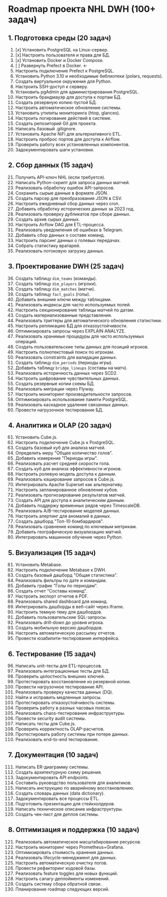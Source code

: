 # Roadmap проекта NHL DWH (100+ задач)

## 1. Подготовка среды (20 задач)
1. [x] Установить PostgreSQL на Linux-сервер.
2. [x] Настроить пользователя и права для БД.
3. [x] Установить Docker и Docker Compose.
4. [ ] Развернуть Prefect в Docker. <-
5. Настроить подключение Prefect к PostgreSQL.
6. Установить Python 3.10 и необходимые библиотеки (polars, requests).
7. Создать виртуальное окружение для Python.
8. Настроить SSH-доступ к серверу.
9. Установить pgAdmin для администрирования PostgreSQL.
10. Настроить брандмауэр для доступа к портам БД.
11. Создать резервную копию пустой БД.
12. Настроить автоматическое обновление системы.
13. Установить утилиты мониторинга (htop, glances).
14. Настроить логирование действий в системе.
15. Создать репозиторий Git для проекта.
16. Написать базовый .gitignore.
17. Установить Apache NiFi для альтернативного ETL.
18. Настроить проброс портов для доступа к Airflow.
19. Проверить работу всех установленных компонентов.
20. Задокументировать шаги установки.

## 2. Сбор данных (15 задач)
21. Получить API-ключ NHL (если требуется).
22. Написать Python-скрипт для запроса данных матчей.
23. Реализовать обработку ошибок API-запросов.
24. Сохранить сырые данные в формате JSON.
25. Создать парсер для преобразования JSON в CSV.
26. Настроить ежедневный сбор данных через cron.
27. Добавить обработку исторических данных за 2023 год.
28. Реализовать проверку дубликатов при сборе данных.
29. Создать архив сырых данных.
30. Настроить Airflow DAG для ETL-процесса.
31. Реализовать уведомления об ошибках в Telegram.
32. Добавить сбор данных о составе команд.
33. Настроить парсинг данных о голевых передачах.
34. Собрать статистику вратарей.
35. Реализовать потоковую загрузку данных.

## 3. Проектирование DWH (25 задач)
36. Создать таблицу `dim_teams` (команды).
37. Создать таблицу `dim_players` (игроки).
38. Создать таблицу `dim_matches` (матчи).
39. Создать таблицу `fact_goals` (голы).
40. Добавить внешние ключи между таблицами.
41. Реализовать индексы для часто используемых полей.
42. Настроить секционирование таблицы матчей по датам.
43. Создать материализованные представления.
44. Реализовать триггеры для автоматического обновления статистики.
45. Настроить репликацию БД для отказоустойчивости.
46. Оптимизировать запросы через EXPLAIN ANALYZE.
47. Реализовать хранимые процедуры для часто используемых операций.
48. Создать пользовательские типы данных для позиций игроков.
49. Настроить полнотекстовый поиск по игрокам.
50. Реализовать constraints для валидации данных.
51. Создать таблицу `dim_periods` (периоды игры).
52. Добавить таблицу `bridge_lineups` (составы на матч).
53. Реализовать историчность данных через SCD2.
54. Настроить шифрование чувствительных данных.
55. Создать резервные копии схемы БД.
56. Реализовать миграции через Flyway.
57. Настроить мониторинг производительности запросов.
58. Оптимизировать использование памяти PostgreSQL.
59. Реализовать каскадное удаление связанных данных.
60. Провести нагрузочное тестирование БД.

## 4. Аналитика и OLAP (20 задач)
61. Установить Cube.js.
62. Настроить подключение Cube.js к PostgreSQL.
63. Создать базовый куб для анализа матчей.
64. Определить меру "Общее количество голов".
65. Добавить измерение "Периоды игры".
66. Реализовать расчет средней скорости гола.
67. Создать куб для анализа эффективности игроков.
68. Настроить ролевую модель доступа к данным.
69. Реализовать кэширование запросов в Cube.js.
70. Интегрировать Apache Superset как альтернативу.
71. Настроить запланированное обновление кубов.
72. Реализовать прогнозирование результатов матчей.
73. Создать API для доступа к аналитическим данным.
74. Добавить поддержу временных рядов через TimescaleDB.
75. Реализовать A/B-тестирование моделей данных.
76. Настроить алертинг для аномалий в данных.
77. Создать дашборд "Топ-10 бомбардиров".
78. Реализовать сравнение команд по ключевым метрикам.
79. Добавить географическую визуализацию матчей.
80. Интегрировать машинное обучение через Python.

## 5. Визуализация (15 задач)
81. Установить Metabase.
82. Настроить подключение Metabase к DWH.
83. Создать базовый дашборд "Общая статистика".
84. Реализовать фильтры по дате и командам.
85. Добавить график "Голы по периодам".
86. Создать отчет "Составы команд".
87. Настроить экспорт отчетов в PDF.
88. Реализовать shared dashboard для команд.
89. Интегрировать дашборды в веб-сайт через iframe.
90. Настроить темную тему для дашбордов.
91. Добавить пользовательские SQL-запросы.
92. Реализовать drill-down до уровня игрока.
93. Создать мобильную версию дашбордов.
94. Настроить автоматическую рассылку отчетов.
95. Провести юзабилити-тестирование интерфейса.

## 6. Тестирование (15 задач)
96. Написать unit-тесты для ETL-процессов.
97. Реализовать интеграционные тесты для БД.
98. Проверить целостность внешних ключей.
99. Протестировать восстановление из резервной копии.
100. Провести нагрузочное тестирование API.
101. Реализовать проверку качества данных (DQ).
102. Найти и исправить медленные запросы.
103. Протестировать отказоустойчивость системы.
104. Проверить работу в разных часовых поясах.
105. Реализовать chaos-тестирование инфраструктуры.
106. Провести security audit системы.
107. Написать тесты для Cube.js.
108. Проверить корректность OLAP-расчетов.
109. Протестировать работу системы при потере данных.
110. Реализовать end-to-end тестирование.

## 7. Документация (10 задач)
111. Написать ER-диаграмму системы.
112. Создать архитектурную схему решения.
113. Задокументировать API endpoints.
114. Составить руководство пользователя для аналитиков.
115. Написать инструкцию по аварийному восстановлению.
116. Создать словарь данных (data dictionary).
117. Задокументировать все процессы ETL.
118. Подготовить презентацию для стейкхолдеров.
119. Написать техническое описание инфраструктуры.
120. Создать чек-лист для деплоя системы.

## 8. Оптимизация и поддержка (10 задач)
121. Реализовать автоматическое масштабирование ресурсов.
122. Настроить мониторинг через Prometheus+Grafana.
123. Оптимизировать стоимость хранения данных.
124. Реализовать lifecycle-менеджмент для данных.
125. Настроить автоматическую очистку логов.
126. Провести рефакторинг кодовой базы.
127. Реализовать feature toggles для новых функций.
128. Настроить canary-деплойменты изменений.
129. Создать систему сбора обратной связи.
130. Планирование roadmap следующих версий.